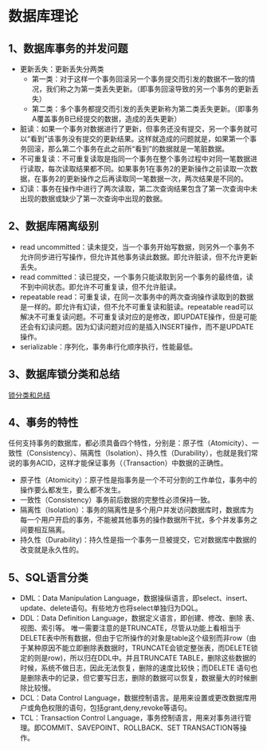 # 数据库理论

## 1、数据库事务的并发问题
- 更新丢失：更新丢失分两类
	- 第一类：对于这样一个事务回滚另一个事务提交而引发的数据不一致的情况，我们称之为第一类丢失更新。（即事务回滚导致的另一个事务的更新丢失）
	- 第二类：多个事务都提交而引发的丢失更新称为第二类丢失更新。（即事务A覆盖事务B已经提交的数据，造成的丢失更新）
- 脏读：如果一个事务对数据进行了更新，但事务还没有提交，另一个事务就可以“看到”该事务没有提交的更新结果。这样就造成的问题就是，如果第一个事务回滚，那么第二个事务在此之前所“看到”的数据就是一笔脏数据。
- 不可重复读：不可重复读取是指同一个事务在整个事务过程中对同一笔数据进行读取，每次读取结果都不同。如果事务1在事务2的更新操作之前读取一次数据，在事务2的更新操作之后再读取同一笔数据一次，两次结果是不同的。
- 幻读：事务在操作中进行了两次读取，第二次查询结果包含了第一次查询中未出现的数据或缺少了第一次查询中出现的数据。

## 2、数据库隔离级别
- read uncommitted：读未提交，当一个事务开始写数据，则另外一个事务不允许同步进行写操作，但允许其他事务读此数据。即允许脏读，但不允许更新丢失。
- read committed：读已提交，一个事务只能读取到另一个事务的最终值，读不到中间状态。即允许不可重复读，但不允许脏读。
- repeatable read：可重复读，在同一次事务中的两次查询操作读取到的数据是一样的。即允许有幻读，但不允不可重复读和脏读。repeatable read可以解决不可重复读问题。不可重复读对应的是修改，即UPDATE操作，但是可能还会有幻读问题。因为幻读问题对应的是插入INSERT操作，而不是UPDATE操作。
- serializable：序列化，事务串行化顺序执行，性能最低。

## 3、数据库锁分类和总结
[锁分类和总结](https://blog.csdn.net/weixin_39651041/article/details/79985715)

## 4、事务的特性
  任何支持事务的数据库，都必须具备四个特性，分别是：原子性（Atomicity）、一致性（Consistency）、隔离性（Isolation）、持久性（Durability），也就是我们常说的事务ACID，这样才能保证事务（（Transaction）中数据的正确性。 

- 原子性（Atomicity）：原子性是指事务是一个不可分割的工作单位，事务中的操作要么都发生，要么都不发生。
- 一致性（Consistency）事务前后数据的完整性必须保持一致。
- 隔离性（Isolation）：事务的隔离性是多个用户并发访问数据库时，数据库为每一个用户开启的事务，不能被其他事务的操作数据所干扰，多个并发事务之间要相互隔离。
- 持久性（Durability)：持久性是指一个事务一旦被提交，它对数据库中数据的改变就是永久性的。

## 5、SQL语言分类
- DML：Data Manipulation Language，数据操纵语言，即select、insert、update、delete语句。有些地方也将select单独归为DQL。
- DDL：Data Definition Language，数据定义语言，即创建、修改、删除 表、视图、索引等。 唯一需要注意的是TRUNCATE，尽管从功能上看相当于DELETE表中所有数据，但由于它所操作的对象是table这个级别而非row（由于某种原因不能立即删除表数据时，TRUNCATE会锁定整张表，而DELETE锁定的则是row)，所以归在DDL中。并且TRUNCATE TABLE，删除这些数据的时候，系统不做日志，因此无法恢复，删除的速度比较快；而DELETE 语句也是删除表中的记录，但它要写日志，删除的数据可以恢复，数据量大的时候删除比较慢。
- DCL：Data Control Language，数据控制语言。是用来设置或更改数据库用户或角色权限的语句，包括grant,deny,revoke等语句。
- TCL：Transaction Control Language，事务控制语言，用来对事务进行管理。即COMMIT、SAVEPOINT、ROLLBACK、SET TRANSACTION等操作。
